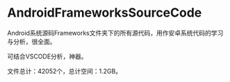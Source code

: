 # AndroidFrameworksSourceCode

Android系统源码Frameworks文件夹下的所有源代码，用作安卓系统代码的学习与分析，很全面。

可结合VSCODE分析，神器。

文件总计：42052个，总计空间：1.2GB。
